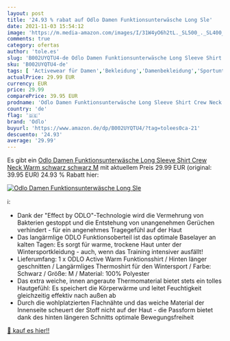 ```yaml
---
layout: post
title: '24.93 % rabat auf Odlo Damen Funktionsunterwäsche Long Sle'
date: 2021-11-03 15:54:12
image: 'https://m.media-amazon.com/images/I/31W4yO6h2tL._SL500_._SL400_.jpg'
comments: true
category: ofertas
author: 'tole.es'
slug: 'B002UYQTU4-de Odlo Damen Funktionsunterwäsche Long Sleeve Shirt Crew...'
sku: 'B002UYQTU4-de'
tags: [ 'Activewear für Damen','Bekleidung','Damenbekleidung','Sportunterhemden für Damen','Sportunterwäsche für Damen','odlo', ]
actualPrice: 29.99 EUR
currency: EUR
price: 29.99
comparePrice: 39.95 EUR
prodname: 'Odlo Damen Funktionsunterwäsche Long Sleeve Shirt Crew Neck Warm  schwarz schwarz   M'
country: 'de'
flag: '🇩🇪'
brand: 'Odlo'
buyurl: 'https://www.amazon.de/dp/B002UYQTU4/?tag=tolees0ca-21'
descuento: '24.93'
average: '29.99'
---
```


Es gibt ein [Odlo Damen Funktionsunterwäsche Long Sleeve Shirt Crew Neck Warm  schwarz schwarz   M](https://www.amazon.de/dp/B002UYQTU4/?tag=tolees0ca-21) mit aktuellem Preis 29.99 EUR (original: 39.95 EUR) 24.93 % Rabatt hier:

[![Odlo Damen Funktionsunterwäsche Long Sle](https://m.media-amazon.com/images/I/31W4yO6h2tL._SL500_._SL400_.jpg)](https://www.amazon.de/dp/B002UYQTU4/?tag=tolees0ca-21)

ℹ️:

- Dank der "Effect by ODLO"-Technologie wird die Vermehrung von Bakterien gestoppt und die Entstehung von unangenehmen Gerüchen verhindert - für ein angenehmes Tragegefühl auf der Haut
- Das langärmlige ODLO Funktionsoberteil ist das optimale Baselayer an kalten Tagen: Es sorgt für warme, trockene Haut unter der Wintersportkleidung - auch, wenn das Training intensiver ausfällt!
- Lieferumfang: 1 x ODLO Active Warm Funktionsshirt / Hinten länger geschnitten / Langärmliges Thermoshirt für den Wintersport / Farbe: Schwarz / Größe: M / Material: 100% Polyester
- Das extra weiche, innen angeraute Thermomaterial bietet stets ein tolles Hautgefühl: Es speichert die Körperwärme und leitet Feuchtigkeit gleichzeitig effektiv nach außen ab
- Durch die wohlplatzierten Flachnähte und das weiche Material der Innenseite scheuert der Stoff nicht auf der Haut - die Passform bietet dank des hinten längeren Schnitts optimale Bewegungsfreiheit

[🛒 kauf es hier!!](https://www.amazon.de/dp/B002UYQTU4/?tag=tolees0ca-21)
